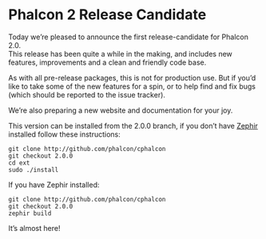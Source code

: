<!--
slug: phalcon-2-release-candidate
date: Mon Mar 02 2015 10:28:44 GMT-0500 (EST)
tags: zephir, phalcon
title: Phalcon 2 Release Candidate
id: 112516581325
link: http://blog.phalconphp.com/post/112516581325/phalcon-2-release-candidate
raw: {"blog_name":"phalconphp","id":112516581325,"post_url":"http://blog.phalconphp.com/post/112516581325/phalcon-2-release-candidate","slug":"phalcon-2-release-candidate","type":"text","date":"2015-03-02 15:28:44 GMT","timestamp":1425310124,"state":"published","format":"html","reblog_key":"oF8mKTep","tags":["zephir","phalcon"],"short_url":"http://tmblr.co/Z6Pumv1eoWiVD","highlighted":[],"note_count":3,"title":"Phalcon 2 Release Candidate","body":"<p>Today we&rsquo;re pleased to announce the first release-candidate for Phalcon 2.0. <br/>This release has been quite a while in the making, and includes new features, improvements and a clean and friendly code base.</p><p>As with all pre-release packages, this is not for production use. But if you&rsquo;d like to take some of the new features for a spin, or to help find and fix bugs (which should be reported to the issue tracker).</p><p>We&rsquo;re also preparing a new website and documentation for your joy.</p><p>This version can be installed from the 2.0.0 branch, if you don’t have <a href=\"http://zephir-lang.com/\">Zephir</a> installed follow these instructions:</p><pre>git clone <a href=\"http://github.com/phalcon/cphalcon\">http://github.com/phalcon/cphalcon</a>\ngit checkout 2.0.0\ncd ext\nsudo ./install\n</pre><p>If you have Zephir installed:</p><pre>git clone <a href=\"http://github.com/phalcon/cphalcon\">http://github.com/phalcon/cphalcon</a>\ngit checkout 2.0.0\nzephir build</pre><p>It&rsquo;s almost here!</p>","reblog":{"tree_html":"","comment":"<p>Today we&rsquo;re pleased to announce the first release-candidate for Phalcon 2.0. <br>This release has been quite a while in the making, and includes new features, improvements and a clean&nbsp;and friendly code base.</p><p>As with all pre-release packages, this is not for production use. But if you&rsquo;d like to take some of the new features for a spin, or to help find and fix bugs (which should be reported to the issue tracker).</p><p>We&rsquo;re also preparing a new website and documentation for your joy.</p><p>This version can be installed from the 2.0.0 branch, if you don&rsquo;t have <a href=\"http://zephir-lang.com/\">Zephir</a> installed follow these instructions:</p><pre>git clone <a href=\"http://github.com/phalcon/cphalcon\">http://github.com/phalcon/cphalcon</a>\ngit checkout 2.0.0\ncd ext\nsudo ./install\n</pre><p>If you have Zephir installed:</p><pre>git clone <a href=\"http://github.com/phalcon/cphalcon\">http://github.com/phalcon/cphalcon</a>\ngit checkout 2.0.0\nzephir build</pre><p>It&rsquo;s almost here!</p>"},"trail":[{"blog":{"name":"phalconphp","theme":{"header_full_width":1117,"header_full_height":426,"header_focus_width":758,"header_focus_height":426,"avatar_shape":"square","background_color":"#FAFAFA","body_font":"Helvetica Neue","header_bounds":"0,937,426,179","header_image":"http://static.tumblr.com/be2b0380984b972b47699d457f4c0ffb/ivjir8a/815nn0qo7/tumblr_static_28z87js742xwowwo0kco04ogs.jpg","header_image_focused":"http://static.tumblr.com/be2b0380984b972b47699d457f4c0ffb/ivjir8a/laHnn0qo9/tumblr_static_tumblr_static_28z87js742xwowwo0kco04ogs_focused_v3.jpg","header_image_scaled":"http://static.tumblr.com/be2b0380984b972b47699d457f4c0ffb/ivjir8a/815nn0qo7/tumblr_static_28z87js742xwowwo0kco04ogs_2048_v2.jpg","header_stretch":true,"link_color":"#529ECC","show_avatar":true,"show_description":true,"show_header_image":true,"show_title":true,"title_color":"#444444","title_font":"Gibson","title_font_weight":"bold"}},"post":{"id":"112516581325"},"content":"<p>Today we’re pleased to announce the first release-candidate for Phalcon 2.0. <br>This release has been quite a while in the making, and includes new features, improvements and a clean and friendly code base.</p><p>As with all pre-release packages, this is not for production use. But if you’d like to take some of the new features for a spin, or to help find and fix bugs (which should be reported to the issue tracker).</p><p>We’re also preparing a new website and documentation for your joy.</p><p>This version can be installed from the 2.0.0 branch, if you don’t have <a href=\"http://zephir-lang.com/\">Zephir</a> installed follow these instructions:</p><pre>git clone <a href=\"http://github.com/phalcon/cphalcon\">http://github.com/phalcon/cphalcon</a>\ngit checkout 2.0.0\ncd ext\nsudo ./install\n</pre><p>If you have Zephir installed:</p><pre>git clone <a href=\"http://github.com/phalcon/cphalcon\">http://github.com/phalcon/cphalcon</a>\ngit checkout 2.0.0\nzephir build</pre><p>It’s almost here!</p>","content_raw":"<p>Today we're pleased to announce the first release-candidate for Phalcon 2.0. <br>This release has been quite a while in the making, and includes new features, improvements and a clean&nbsp;and friendly code base.</p><p>As with all pre-release packages, this is not for production use. But if you'd like to take some of the new features for a spin, or to help find and fix bugs (which should be reported to the issue tracker).</p><p>We're also preparing a new website and documentation for your joy.</p><p>This version can be installed from the 2.0.0 branch, if you don&rsquo;t have <a href=\"http://zephir-lang.com/\">Zephir</a> installed follow these instructions:</p><pre>git clone <a href=\"http://github.com/phalcon/cphalcon\">http://github.com/phalcon/cphalcon</a>\ngit checkout 2.0.0\ncd ext\nsudo ./install\n</pre><p>If you have Zephir installed:</p><pre>git clone <a href=\"http://github.com/phalcon/cphalcon\">http://github.com/phalcon/cphalcon</a>\ngit checkout 2.0.0\nzephir build</pre><p>It's almost here!</p>","is_current_item":true,"is_root_item":true}]}
publish: 2015-03-02
-->


Phalcon 2 Release Candidate
===========================

Today we’re pleased to announce the first release-candidate for Phalcon
2.0. \
This release has been quite a while in the making, and includes new
features, improvements and a clean and friendly code base.

As with all pre-release packages, this is not for production use. But if
you’d like to take some of the new features for a spin, or to help find
and fix bugs (which should be reported to the issue tracker).

We’re also preparing a new website and documentation for your joy.

This version can be installed from the 2.0.0 branch, if you don’t have
[Zephir](http://zephir-lang.com/) installed follow these instructions:

    git clone http://github.com/phalcon/cphalcon
    git checkout 2.0.0
    cd ext
    sudo ./install

If you have Zephir installed:

    git clone http://github.com/phalcon/cphalcon
    git checkout 2.0.0
    zephir build

It’s almost here!


